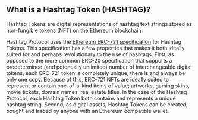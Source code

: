 ## What is a Hashtag Token (HASHTAG)?

Hashtag Tokens are digital representations of hashtag text strings stored as
non-fungible tokens (NFT) on the Ethereum blockchain. 

Hashtag Protocol uses the [Ethereum ERC-721
specification](https://erc721.org/) for Hashtag Tokens. This specification has
a few properties that makes it both ideally suited for and perhaps
revolutionary to the use of hashtags. First, as opposed to the more common
ERC-20 specification that supports a predetermined (and potentially unlimited)
number of interchangeable digital tokens, each ERC-721 token is completely
unique; there is and always be only one copy. Because of this, ERC-721 NFTs
are ideally suited to represent or contain one-of-a-kind items of value;
artworks, gaming skins, movie tickets, domain names, real estate titles. In
the case of the Hashtag Protocol, each Hashtag Token both contains and
represents a unique hashtag string. Second, as digital assets, Hashtag Tokens
can be created, bought and traded by anyone with an Ethereum compatible
wallet.
